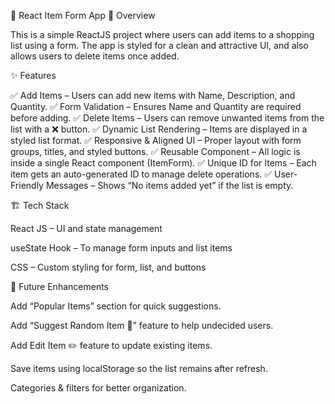 🛒 React Item Form App
📌 Overview

This is a simple ReactJS project where users can add items to a shopping list using a form.
The app is styled for a clean and attractive UI, and also allows users to delete items once added.

✨ Features

✅ Add Items – Users can add new items with Name, Description, and Quantity.
✅ Form Validation – Ensures Name and Quantity are required before adding.
✅ Delete Items – Users can remove unwanted items from the list with a ❌ button.
✅ Dynamic List Rendering – Items are displayed in a styled list format.
✅ Responsive & Aligned UI – Proper layout with form groups, titles, and styled buttons.
✅ Reusable Component – All logic is inside a single React component (ItemForm).
✅ Unique ID for Items – Each item gets an auto-generated ID to manage delete operations.
✅ User-Friendly Messages – Shows “No items added yet” if the list is empty.

🏗️ Tech Stack

React JS – UI and state management

useState Hook – To manage form inputs and list items

CSS – Custom styling for form, list, and buttons

🎯 Future Enhancements

Add “Popular Items” section for quick suggestions.

Add “Suggest Random Item 🎲” feature to help undecided users.

Add Edit Item ✏️ feature to update existing items.

Save items using localStorage so the list remains after refresh.

Categories & filters for better organization.